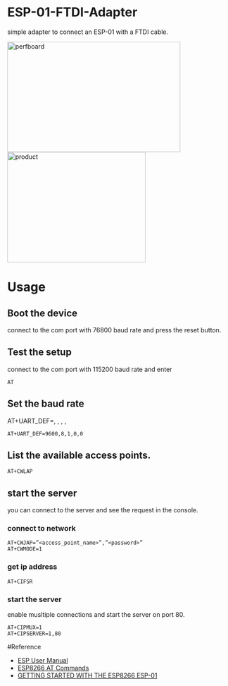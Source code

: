 # ESP-01-FTDI-Adapter

simple adapter to connect an ESP-01 with a FTDI cable.

[<img src="https://spielhuus.github.io/ESP-01-FTDI-Adapter/perfboard.png" alt="perfboard" width="393" height="250">](https://spielhuus.github.io/ESP-01-FTDI-Adapter/perfboard.png)
[<img src="https://spielhuus.github.io/ESP-01-FTDI-Adapter/product.jpg" alt="product" width="314" height="250">](https://spielhuus.github.io/ESP-01-FTDI-Adapter/product.jpg)

# Usage

## Boot the device
connect to the com port with 76800 baud rate and press the reset button.

## Test the setup
connect to the com port with 115200 baud rate and enter

```
AT
```

## Set the baud rate

AT+UART_DEF=<baudrate>, <databits>, <stopbits>, <parity>, <flow control>

```
AT+UART_DEF=9600,8,1,0,0
```

## List the available access points.

```
AT+CWLAP
```

## start the server

you can connect to the server and see the request in the console.

### connect to network
```
AT+CWJAP=”<access_point_name>”,”<password>”
AT+CWMODE=1
```

### get ip address

```
AT+CIFSR
```

### start the server

enable musltiple connections and start the server on port 80.

```
AT+CIPMUX=1
AT+CIPSERVER=1,80
```

#Reference

* [ESP User Manual](http://wiki.ai-thinker.com/_media/esp8266/esp8266_series_modules_user_manual_v1.1.pdf)
* [ESP8266 AT Commands](https://room-15.github.io/blog/2015/03/26/esp8266-at-command-reference/)
* [GETTING STARTED WITH THE ESP8266 ESP-01](https://www.instructables.com/id/Getting-Started-With-the-ESP8266-ESP-01/)
